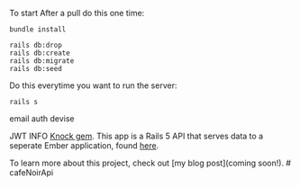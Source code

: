 To start
After a pull do this one time:
```
bundle install

rails db:drop
rails db:create
rails db:migrate
rails db:seed
```

Do this everytime you want to run the server:
```
rails s
```
email auth devise 


JWT INFO
[Knock gem](https://github.com/nsarno/knock).
This app is a Rails 5 API that serves data to a seperate Ember application, found [here](https://github.com/SophieDeBenedetto/jwt-token-auth-sample-front).  

To learn more about this project, check out [my blog post](coming soon!). # cafeNoirApi
